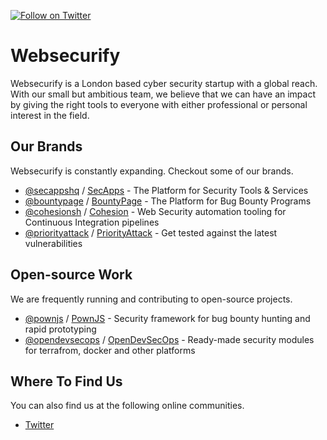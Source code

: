 [![Follow on Twitter](https://img.shields.io/twitter/follow/websecurify.svg?logo=twitter)](https://twitter.com/websecurify)

# Websecurify

Websecurify is a London based cyber security startup with a global reach. With our small but ambitious team, we believe that we can have an impact by giving the right tools to everyone with either professional or personal interest in the field.

## Our Brands

Websecurify is constantly expanding. Checkout some of our brands.

* [@secappshq](https://github.com/secappshq) / [SecApps](https://secapps.com) - The Platform for Security Tools & Services
* [@bountypage](https://github.com/bountypage) / [BountyPage](https://bountypage.com) - The Platform for Bug Bounty Programs
* [@cohesionsh](https://github.com/cohesions) / [Cohesion](https://cohesion.sh) - Web Security automation tooling for Continuous Integration pipelines
* [@priorityattack](https://github.com/priorityattack) / [PriorityAttack](https://priorityattack.com) - Get tested against the latest vulnerabilities

## Open-source Work

We are frequently running and contributing to open-source projects.

* [@pownjs](https://github.com/pownjs) / [PownJS](https://pownjs.com) - Security framework for bug bounty hunting and rapid prototyping
* [@opendevsecops](https://github.com/opendevsecops) / [OpenDevSecOps](https://opendevsecops.org) - Ready-made security modules for terrafrom, docker and other platforms

## Where To Find Us

You can also find us at the following online communities.

* [Twitter](https://twitter.com/websecurify)
